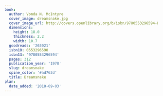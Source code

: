 ```yaml
---
book:
  author: Vonda N. McIntyre
  cover_image: dreamsnake.jpg
  cover_image_url: http://covers.openlibrary.org/b/isbn/9780553296594-L.jpg
  dimensions:
    height: 18.0
    thickness: 2.2
    width: 10.7
  goodreads: '263021'
  isbn10: 0553296590
  isbn13: '9780553296594'
  pages: 312
  publication_year: '1978'
  slug: dreamsnake
  spine_color: '#ad763d'
  title: Dreamsnake
plan:
  date_added: '2018-09-03'
---
```

